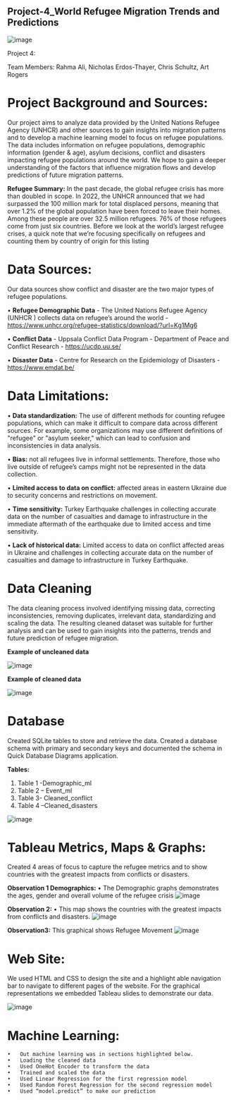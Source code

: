 ## Project-4_World Refugee Migration Trends and Predictions

![image](https://user-images.githubusercontent.com/113714205/226762476-fc712adc-19bd-4047-bfc6-7fd9f07a6db2.png)

Project 4:

Team Members:   Rahma Ali, Nicholas Erdos-Thayer, Chris Schultz,  Art Rogers

# Project Background and Sources:

Our project aims to analyze data provided by the United Nations Refugee Agency (UNHCR) and other sources to gain insights into migration patterns and to develop a machine learning model to focus on refugee populations. The data includes information on refugee populations, demographic information (gender & age), asylum decisions, conflict and disasters impacting refugee populations around the world. We hope to gain a deeper understanding of the factors that influence migration flows and develop predictions of future migration patterns.

**Refugee Summary:**
In the past decade, the global refugee crisis has more than doubled in scope. In 2022, the UNHCR announced that we had surpassed the 100 million mark for total displaced persons, meaning that over 1.2% of the global population have been forced to leave their homes. Among these people are over 32.5 million refugees. 76% of those refugees come from just six countries. Before we look at the world’s largest refugee crises, a quick note that we’re focusing specifically on refugees and counting them by country of origin for this listing

# Data Sources:
Our data sources show conflict and disaster are the two major types of refugee populations.

•	**Refugee Demographic Data** - The United Nations Refugee Agency (UNHCR ) collects data on refugee’s around the world - https://www.unhcr.org/refugee-statistics/download/?url=Kg1Mg6

•	**Conflict Data** - Uppsala Conflict Data Program - Department of Peace and Conflict Research - https://ucdp.uu.se/

•	**Disaster Data** - Centre for Research on the Epidemiology of Disasters - https://www.emdat.be/

# Data Limitations:

•	**Data standardization:** The use of different methods for counting refugee populations, 
which can make it difficult to compare data across different sources. For example, 
some organizations may use different definitions of "refugee" or "asylum seeker," 
which can lead to confusion and inconsistencies in data analysis.

•	**Bias:** not all refugees live in informal settlements. Therefore, those who live outside 
of refugee’s camps might not be represented in the data collection.

•	**Limited access to data on conflict:** affected areas in eastern Ukraine due to security 
concerns and restrictions on movement.

•	**Time sensitivity:** Turkey Earthquake challenges in collecting accurate data on the 
number of casualties and damage to infrastructure in the immediate aftermath of the 
earthquake due to limited access and time sensitivity.

•	**Lack of historical data:** Limited access to data on conflict affected areas in Ukraine 
and challenges in collecting accurate data on the number of casualties and damage to 
infrastructure in Turkey Earthquake.


 # Data Cleaning
 The data cleaning process involved identifying missing data, correcting inconsistencies, removing duplicates, irrelevant data, standardizing and scaling the data. The resulting cleaned dataset was suitable for further analysis and can be used to gain insights into the patterns, trends and future prediction of refugee migration. 

**Example of uncleaned data**
 
![image](https://user-images.githubusercontent.com/113312408/226767144-787db2ec-2de2-4942-867d-132c8500d308.png)

**Example of cleaned data**

![image](https://user-images.githubusercontent.com/113312408/226766928-bdd77fd0-1682-471c-b526-56af3fe17590.png)

 #  Database
Created SQLite tables to store and retrieve the data. Created a database schema with primary and secondary keys and documented the schema in Quick Database Diagrams application.

**Tables:**
1.	Table 1 -Demographic_ml
2.	Table 2 – Event_ml
3.	Table 3- Cleaned_conflict
4.	Table 4 –Cleaned_disasters

![image](https://user-images.githubusercontent.com/113312408/226196244-7c66b085-c3f8-4512-bb7f-a54b80c58ddd.png)

# Tableau Metrics, Maps & Graphs:
Created 4 areas of focus to capture the refugee metrics and to show countries with the greatest impacts from conflicts or disasters.
 
 **Observation 1 Demographics:**
  •	The Demographic graphs demonstrates the ages, gender and overall volume of the refugee crisis
   ![image](https://user-images.githubusercontent.com/113714205/226493646-4230440a-3c06-4147-9621-569fef31820d.png)
  
  **Observation 2:**
  •	This map shows the countries with the greatest impacts from conflicts and disasters. 
  ![image](https://user-images.githubusercontent.com/113714205/226493951-f280cf5f-b3f1-48cf-aa1c-f5be076f494f.png)
  
  **Observation3:**
  This graphical shows Refugee Movement
  ![image](https://user-images.githubusercontent.com/113714205/226493823-a0cd46ee-71a1-476e-8632-0e8faf491cb9.png)


# Web Site:
We used HTML and CSS to design the site and a highlight able navigation bar to navigate to different pages of the website.  For the graphical representations we embedded Tableau slides to demonstrate our data.


![image](https://user-images.githubusercontent.com/113714205/226765350-b2810ebf-11cb-4566-911b-a215f0541a89.png)



# Machine Learning: 
    •	Out machine learning was in sections highlighted below.
    •	Loading the cleaned data
    •	Used OneHot Encoder to transform the data
    •	Trained and scaled the data
    •	Used Linear Regression for the first regression model
    •	Used Random Forest Regression for the second regression model
    •	Used “model.predict” to make our prediction






 

